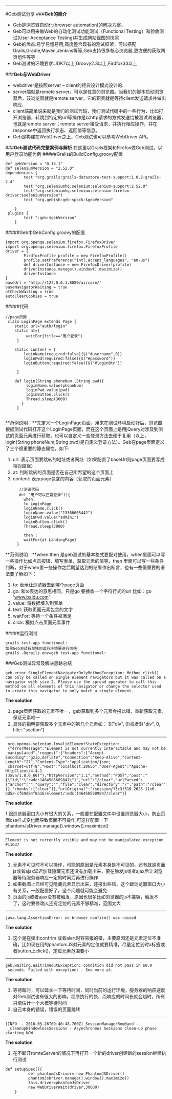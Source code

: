 
***
#Geb测试分享
###**Geb的简介**
* Geb是浏览器自动化(browser automation)的解决方案。
* Geb可以用来做Web的自动化测试功能测试（Functional Testing）和验收测试(User Acceptance Testing)并生成网站截图的快照 
* Geb的优点:易学易懂易用,高度整合现有的测试框架，可以搭配 Grails,Gradle,Maven,Jenkins等等,Geb支持很多核心浏览器,更方便的获取网页组件等等 
* Geb测试的环境要求:JDK7以上,Groovy2.3以上,Firdfox33以上 

###**Geb与WebDriver**
* webdriver是按照server – client的经典设计模式设计的.
* server端就是remote server，可以是任意的浏览器。当我们的脚本启动浏览器后，该浏览器就是remote server，它的职责就是等待client发送请求并做出响应.
* client端简单说来就是我们的测试代码，我们测试代码中的一些行为，比如打开浏览器，转跳到特定的url等操作是以http请求的方式发送给被测试浏览器，也就是remote server；remote server接受请求，并执行相应操作，并在response中返回执行状态、返回值等信息。
* Geb是构建在WebDriver之上，Geb测试也可以参考WebDriver API。

###**Geb测试代码完整案例与解析**
 在这里以Grails框架和Firefox做Geb测试，以用户登录功能为例
#####Grails的BuildConfig.groovy配置
```
def gebVersion = "0.13.1"
def seleniumVersion = "2.52.0"
dependencies {       
        test "org.grails:grails-datastore-test-support:1.0.2-grails-2.4"
        test "org.seleniumhq.selenium:selenium-support:2.52.0"
        test("org.seleniumhq.selenium:selenium-firefox-driver:$seleniumVersion")        
        test "org.gebish:geb-spock:$gebVersion"       
        
    }
 plugins {      
        test ":geb:$gebVersion"
    }
```
#####Geb中GebConfig.groovy的配置
```
import org.openqa.selenium.firefox.FirefoxDriver
import org.openqa.selenium.firefox.FirefoxProfile
driver = {
        FirdfoxProfile profile = new FirefoxProfile()
        profile.setPreference("intl.accept_languages", "en-us")
        def driverInstance = new FirefoxDriver(profile)
        driverInstance.manage().window().maximize()
        driverInstance
}
baseUrl = 'http://127.0.0.1:8080/aircare/'
baseNavigatorWaiting = true
atCheckWaiting = true
autoClearCookies = true
```
#####代码
```
//page页面  
 class LoginPage extends Page {
    static url="auth/login"
    static at={
         waitFor{title=="用户登录"}
     }
     
    static content = {
        loginName(required:false){$("#username",0)}
        loginPwd(required:false){$("#password")}
        loginButton(required:false){$("#loginBtn")}
 
     }
     
    def login(String phoneNum ,String pwd){
         loginName.value(phoneNum)
         loginPwd.value(pwd)
         loginButton.click()
         Thread.sleep(3000)   
       }
     }
 
 ```
 **范例说明：**先定义一个LoginPage页面，用来在测试环境启动好后，浏览器根据测试代码打开这个LoginPage页面，而在这个页面上是用jQuery对涉及到测试的页面元素进行获取，也可以自定义一些登录方法去便于复用（以上，login(String phoneNum,String pwd)是自定义登录方法）。Geb在page页面定义了三个很重要的静态属性，如下:
   1. url: 表示页面要跳转的地址或者网址（如果配置了baseUrl则page页面要写成相对路径）
   2. at: 判断跳转的页面是否在自己所希望的这个页面上
   3. content: 表示page包含的内容（获取的页面元素）


```    
      //测试代码 
      def "用户可以正常登录"(){
        when:
        to LoginPage
        loginName.click()
        loginName.value("13366665442")
        loginPwd.value("admin1")
        loginButton.click()
        Thread.sleep(3000)

        then :
        waitFor{at LandingPage}
     }
```
**范例说明：**when then 是geb测试的基本格式要配对使用，when里面可以写一些操作比如点击按钮，填写表单，获取元素的值等，then 里面可以写一些条件判断，对于when里一些操作之后期望达到的结果作出断言，也有一些很重要的语法要了解如下：

1. to: 表示让浏览器去到哪个page页面
2. go: 和to表达的意思相同，只是go 要接收一个字符行式的url 比如：go 'www.baidu.com'
3. value: 将数据填入到表单
4. text: 获取页面元素包含的文字
5. waitFor: 等待一个条件被满足
6. click: 模拟点击页面元素事件

#####运行测试
```
grails test-app functional:
如果Geb测试有单独的运行环境要进行切换:
grails -Dgrails.env=geb test-app functional:
```

###Geb测试异常及解决思路总结


 ``` 
 geb.error.SingleElementNavigatorOnlyMethodException: Method click()
 can only be called on single element navigators but it was called on a
 navigator with size 2. Please use the spread operator to call this
 method on all elements of this navigator or change the selector used
 to create this navigator to only match a single element. 
 ```

 
 **The solution**

 1. page页面获取的元素不唯一，geb获取到多个元素会报此错，重新获取元素，保证元素唯一
 2. 具体的指明要获取多个元素中的第几个元素如： $("div", 0)或者$("div", 0, title: "section")

----------


```
 org.openqa.selenium.InvalidElementStateException:   
 {"errorMessage":"Element is not currently interactable and may not be 
 manipulated","request":{"headers":{"Accept-Encoding":"gzip,deflate","Connection":"Keep-Alive","Content-Length":"27","Content-Type":"application/json;
 charset=utf-8","Host":"localhost:20656","User-Agent":"Apache-HttpClient/4.4.1    (Java/1.8.0_60)"},"httpVersion":"1.1","method":"POST","post":"{\"id\":\":wdc:1464585689847\"}","url":"/clear","urlParsed":{"anchor":"","query":"","file":"clear","directory":"/","path":"/clear","relative":"/clear","port":"","host":"","password":"","user":"","userInfo":"","authority":"","protocol":"","source":"/clear","queryKey":{},"chunks":["clear"]},"urlOriginal":"/session/f3c3f510-2625-11e6-bd5a-cf69d84f8a16/element/:wdc:1464585689847/clear"}} 
``` 


 **The solution**

 1.跟浏览器窗口大小有很大的关系，一般要在配置文件中设置浏览器大小，防止页面css样式变化而导致页面不可操作,可这样配置一下             phantomJsDriver.manage().window().maximize()

----------

``` 
Element is not currently visible and may not be manipulated exception  #11637
```

  **The solution**

 1. 元素不可见时不可以操作，可能的原因是元素本身是不可见的，还有就是页面js或者ajax延迟加载隐藏元素还没有加载出来，要在触发js或者ajax后让浏览器等待服务器响应一定的时间后再进行操作
 2. 如果截图上已经可见隐藏元素显示出来，还报出些错，这个跟浏览器窗口大小有关系，一般配置好了，这个问题就可能会避免
 3. 页面的js或者ajax没有被触发，原因也很多比如浏览器的js不兼容，触发不了，这时要修改js,还有定位的元素不够精准，范围太大

    

----------


 

``` 
java.lang.AssertionError: no browser confirm() was raised  
```

**The solution**

 1. 这个是在弹出confrim 或者alert时容易报的错，主要原因还是元素定位不准确，比如现在用的phantomJS对元素的定位就要精准，尽量定位到时a标签或者button上click()，定位元素范围要小

----------


  

```  
geb.waiting.WaitTimeoutException: condition did not pass in 60.0   
 seconds. Failed with exception: - See more at: 
 ```

**The solution**

1. 等待超时，可以延长一下等待时间，同时当前的运行环境，服务器的响应速度对Geb测试也有很大的影响，程序执行的快，而响应的时间长就会超时，所有只能估计一个大概等待时间
2. 自己本身的错误，错误的页面跳转

----------


 

```  
[INFO  - 2016-05-26T09:46:48.760Z] SessionManagerReqHand -   
 _cleanupWindowlessSessions - Asynchronous Sessions clean-up phase starting NOW 
 ```

**The solution**

1. 在不断开romteServer的情况下再打开一个新的driver创建新的session继续执行测试   
```  
def setupSpec(){  
          def phantomJsDriver= new PhantomJSDriver()   
          phantomJsDriver.manage().window().maximize()       
          this.driver=phantomJsDriver      
          new WebDriverWait(driver,30000)  
    }  
```
